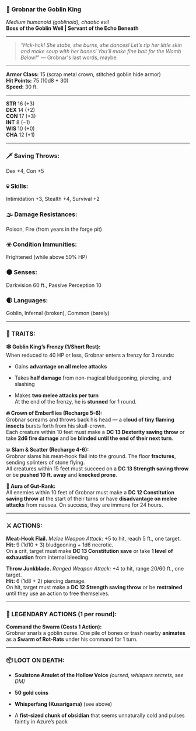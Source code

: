 ### 👑 **Grobnar the Goblin King**

_Medium humanoid (goblinoid), chaotic evil_  
**Boss of the Goblin Well | Servant of the Echo Beneath**

---

> _“Hck-hck! She stabs, she burns, she dances! Let’s rip her little skin and make soup with her bones! You’ll make fine bait for the Womb Below!”_ — Grobnar's last words, maybe.

---

**Armor Class:** 15 (scrap metal crown, stitched goblin hide armor)  
**Hit Points:** 75 (10d8 + 30)  
**Speed:** 30 ft.

---

**STR** 16 (+3)  
**DEX** 14 (+2)  
**CON** 17 (+3)  
**INT** 8 (−1)  
**WIS** 10 (+0)  
**CHA** 12 (+1)

---

### 🗡 Saving Throws:

Dex +4, Con +5

### 💀 Skills:

Intimidation +3, Stealth +4, Survival +2

### 🌫 Damage Resistances:

Poison, Fire (from years in the forge pit)

### ☣ Condition Immunities:

Frightened (while above 50% HP)

### 🌑 Senses:

Darkvision 60 ft., Passive Perception 10

### 🌒 Languages:

Goblin, Infernal (broken), Common (barely)

---

### 🧠 TRAITS:

**🕸 Goblin King’s Frenzy (1/Short Rest):**  
When reduced to 40 HP or less, Grobnar enters a frenzy for 3 rounds:

- Gains **advantage on all melee attacks**
    
- Takes **half damage** from non-magical bludgeoning, piercing, and slashing
    
- Makes **two melee attacks per turn**  
    At the end of the frenzy, he is **stunned** for 1 round.
    

**🔥 Crown of Emberflies (Recharge 5-6):**  
Grobnar screams and throws back his head — a **cloud of tiny flaming insects** bursts forth from his skull-crown.  
Each creature within 10 feet must make a **DC 13 Dexterity saving throw** or take **2d6 fire damage** and be **blinded until the end of their next turn**.

**💥 Slam & Scatter (Recharge 4-6):**  
Grobnar slams his meat-hook flail into the ground. The floor **fractures**, sending splinters of stone flying.  
All creatures within 15 feet must succeed on a **DC 13 Strength saving throw** or be **pushed 10 ft. away** and **knocked prone**.

**👑 Aura of Gut-Rank:**  
All enemies within 10 feet of Grobnar must make a **DC 12 Constitution saving throw** at the start of their turns or have **disadvantage on melee attacks** from nausea. On success, they are immune for 24 hours.

---

### ⚔ ACTIONS:

**Meat-Hook Flail.** _Melee Weapon Attack:_ +5 to hit, reach 5 ft., one target.  
**Hit:** 9 (1d10 + 3) bludgeoning + 1d6 necrotic.  
On a crit, target must make **DC 13 Constitution save** or take **1 level of exhaustion** from internal bleeding.

**Throw Junkblade.** _Ranged Weapon Attack:_ +4 to hit, range 20/60 ft., one target.  
**Hit:** 6 (1d8 + 2) piercing damage.  
On hit, target must make a **DC 12 Strength saving throw** or be **restrained** until they use an action to free themselves.

---

### 👹 LEGENDARY ACTIONS (1 per round):

**Command the Swarm (Costs 1 Action):**  
Grobnar snarls a goblin curse. One pile of bones or trash nearby **animates** as a **Swarm of Rot-Rats** under his command for 1 turn.

---

### 📦 LOOT ON DEATH:

- **Soulstone Amulet of the Hollow Voice** _(cursed, whispers secrets, see DM)_
    
- **50 gold coins**
    
- **Whisperfang (Kusarigama)** (see above)
    
- A **fist-sized chunk of obsidian** that seems unnaturally cold and pulses faintly in Azure’s pack